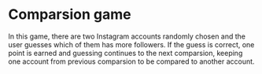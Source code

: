 # Comparsion game

In this game, there are two Instagram accounts randomly chosen and the user guesses 
which of them has more followers. If the guess is correct, one point is earned and guessing 
continues to the next comparsion, keeping one account from previous comparsion to be compared 
to another account.
